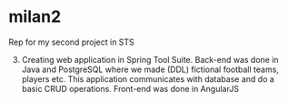 # milan2
Rep for my second project in STS

3.	Creating web application in Spring Tool Suite. Back-end was done in Java and PostgreSQL where we made (DDL) fictional football teams, players etc. This application communicates with database and do a basic CRUD operations. Front-end was done in AngularJS
